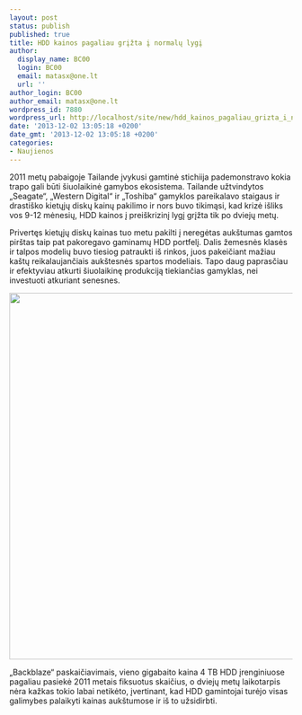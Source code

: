 ```yaml
---
layout: post
status: publish
published: true
title: HDD kainos pagaliau grįžta į normalų lygį
author:
  display_name: BC00
  login: BC00
  email: matasx@one.lt
  url: ''
author_login: BC00
author_email: matasx@one.lt
wordpress_id: 7880
wordpress_url: http://localhost/site/new/hdd_kainos_pagaliau_grizta_i_normalu_lygi/
date: '2013-12-02 13:05:18 +0200'
date_gmt: '2013-12-02 13:05:18 +0200'
categories:
- Naujienos
---
```

<p>
	2011 metų pabaigoje Tailande įvykusi gamtinė stichiija pademonstravo kokia trapo gali būti &scaron;iuolaikinė gamybos ekosistema. Tailande užtvindytos &bdquo;Seagate&ldquo;, &bdquo;Western Digital&ldquo; ir &bdquo;Toshiba&ldquo; gamyklos pareikalavo staigaus ir drasti&scaron;ko kietųjų diskų kainų pakilimo ir nors buvo tikimąsi, kad krizė i&scaron;liks vos 9-12 mėnesių, HDD kainos į prei&scaron;krizinį lygį grįžta tik po dviejų metų.</p>
<p>
	Privertęs kietųjų diskų kainas tuo metu pakilti į neregėtas auk&scaron;tumas gamtos pir&scaron;tas taip pat pakoregavo gaminamų HDD portfelį. Dalis žemesnės klasės ir talpos modelių buvo tiesiog patraukti i&scaron; rinkos, juos pakeičiant mažiau ka&scaron;tų reikalaujančiais auk&scaron;tesnės spartos modeliais. Tapo daug paprasčiau ir efektyviau atkurti &scaron;iuolaikinę produkciją tiekiančias gamyklas, nei investuoti atkuriant senesnes.</p>
<p>
	<img alt="" src="http://technews.lt/userfiles/blog-cost-per-gb-1.jpg" style="width: 520px; height: 653px;" /></p>
<p>
	&bdquo;Backblaze&ldquo; paskaičiavimais, vieno gigabaito kaina 4 TB HDD įrenginiuose pagaliau pasiekė 2011 metais fiksuotus skaičius, o dviejų metų laikotarpis nėra kažkas tokio labai netikėto, įvertinant, kad HDD gamintojai turėjo visas galimybes palaikyti kainas auk&scaron;tumose ir i&scaron; to užsidirbti.</p>
